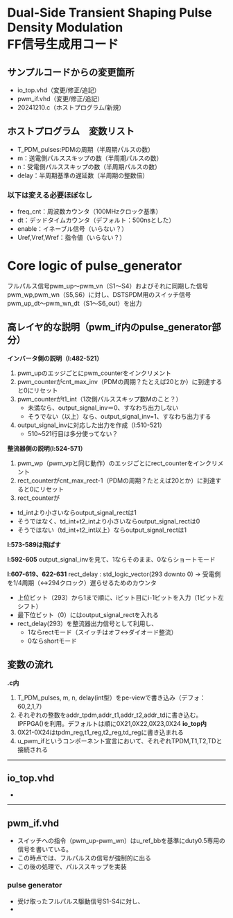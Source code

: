 # Dual-Side Transient Shaping Pulse Density Modulation<br>FF信号生成用コード

## サンプルコードからの変更箇所
- io_top.vhd（変更/修正/追記）
- pwm_if.vhd（変更/修正/追記）
- 20241210.c（ホストプログラム/新規）

## ホストプログラム　変数リスト
- T_PDM_pulses:PDMの周期（半周期パルスの数）
- m：送電側パルススキップの数（半周期パルスの数）
- n：受電側パルススキップの数（半周期パルスの数）
- delay：半周期基準の遅延数（半周期の整数倍）

### 以下は変える必要ほぼなし
- freq_cnt：周波数カウンタ（100MHzクロック基準）
- dt：デッドタイムカウンタ（デフォルト：500nsとした）
- enable：イネーブル信号（いらない？）
- Uref,Vref,Wref：指令値（いらない？）

# Core logic of pulse_generator
フルパルス信号pwm_up〜pwm_vn（S1〜S4）およびそれに同期した信号pwm_wp,pwm_wn（S5,S6）に対し、DSTSPDM用のスイッチ信号pwm_up_dt〜pwm_wn_dt（S1〜S6_out）を出力

## 高レイヤ的な説明（pwm_if内のpulse_generator部分）
**インバータ側の説明（l:482-521）**
1. pwm_upのエッジごとにpwm_counterをインクリメント
2. pwm_counterがcnt_max_inv（PDMの周期？たとえば20とか）に到達すると0にリセット
3. pwm_counterがt1_int（1次側パルススキップ数Mのこと？）
   - 未満なら、output_signal_inv＝0、すなわち出力しない
   - そうでない（以上）なら、output_signal_inv=1、すなわち出力する
4. output_signal_invに対応した出力を作成（l:510-521）
   - 510~521行目は多分使ってない？

**整流器側の説明(l:524-571）**
1. pwm_wp（pwm_vpと同じ動作）のエッジごとにrect_counterをインクリメント
2. rect_counterがcnt_max_rect-1（PDMの周期？たとえば20とか）に到達すると0にリセット
3. rect_counterが
  - td_intより小さいならoutput_signal_rectは1
  - そうではなく、td_int+t2_intより小さいならoutput_signal_rectは0
  - そうではない（td_int+t2_int以上）ならoutput_signal_rectは1

**l:573-589は飛ばす**

**l:592-605**
output_signal_invを見て、1ならそのまま、0ならショートモード

**l:607-619、622-631**
rect_delay : std_logic_vector(293 downto 0) → 受電側を1/4周期（↔294クロック）遅らせるためのカウンタ
- 上位ビット（293）から1まで順に、iビット目にi-1ビットを入力（1ビット左シフト）
- 最下位ビット（0）にはoutput_signal_rectを入れる
- rect_delay(293）を整流器出力信号として利用し、
  - 1ならrectモード（スイッチはオフ↔ダイオード整流）
  - 0ならshortモード

## 変数の流れ
**.c内**
1. T_PDM_pulses, m, n, delay(int型）をpe-viewで書き込み（デフォ：60,2,1,7）
2. それぞれの整数をaddr_tpdm,addr_t1,addr_t2,addr_tdに書き込む。IPFPGA()を利用。デフォルトは順に0X21,0X22,0X23,0X24
**io_top内**
3. 0X21-0X24はtpdm_reg,t1_reg,t2_reg,td_regに書き込まれる
4. u_pwm_ifというコンポーネント宣言において、それぞれTPDM,T1,T2,TDと接続される

---
## io_top.vhd
- 

---

## pwm_if.vhd
- スイッチへの指令（pwm_up-pwm_wn）はu_ref_bbを基準にduty0.5専用の信号を書いている。
- この時点では、フルパルスの信号が強制的に出る
- この後の処理で、パルススキップを実装
### pulse generator
- 受け取ったフルパルス駆動信号S1-S4に対し、
- 
